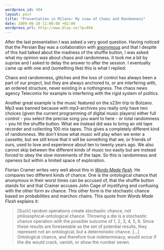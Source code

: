 ```yaml
--- 
wordpress_id: 494
layout: post
title: "Presentation in Milano: My view of Chaos and Randomness"
date: 2009-06-20 11:00:08 +02:00
wordpress_url: http://www.blay.se/?p=494
---
```

After the last presentation I was asked a very good question. Having noticed that the Persian Bay was a collaboration with <a href="http://www.whyweprotest.net/">anonymous</a> and that I despite of this had talked about the madness of the shuffle button, I was asked what my opinion was about chaos and randomness. It took me a bit by suprise and I asked to delay the answer to after the session. I eventually came up with one and (something like) this is what I replied:

Chaos and randomness, glitches and the loss of control has always been a part of our project, but they are always anchored to, or are interfering with, an ordered structure, never existing in a nothingness. The chaos news agency Telecomix for example is interfering with the rigid system of politics.

Another great example is the music featured on the s23m trip to Bolzano. Mp3 was banned because with mp3-archives you really only have two choices (given the current programming of digital music players) either full control - you select the precise song you want to here - or total randomness - you hit the shuffle button. What we instead did was to bring an old tape recorder and collecting 100 mix tapes. This gives a completely different kind of randomness. We don't know what music will play when we enter a cassette, but we still know that it will be something that we, or friends of ours, used to love and experience about ten to twenty years ago. We also cannot skip between the different kinds of music too easily but are instead forced to obey the slow movements of the tape. So this is randomness and openess but within a limited space of exploration.

Florian Cramer writes very well about this in <em><a href="http://pzwart.wdka.hro.nl/mdr/research/fcramer/wordsmadeflesh/">Words Made flesh</a></em>. He compares two different kinds of chance. One is the ontological chance that anonymous in their worst times can be accused of, that the shuffle button stands for and that Cramer accuses John Cage of mystifying and confusing with the other form av chance. This other form is the stochastic chance based on probabilities and marchov chains. This quote from <em>Words Made Flesh</em> explains it:
<blockquote>[Such] random operations create stochastic chance, not philosophical-ontological chance. Throwing a die is a stochastic chance operation with the possible outcome of 1, 2, 3, 4, 5, 6. Since these results are foreseeable as the set of potential results, they represent not an ontological, but a deterministic chance. [...] Ontological chance, and therefore true indeterminacy, would occur if the die would crack, vanish, or show the number seven.</blockquote>
